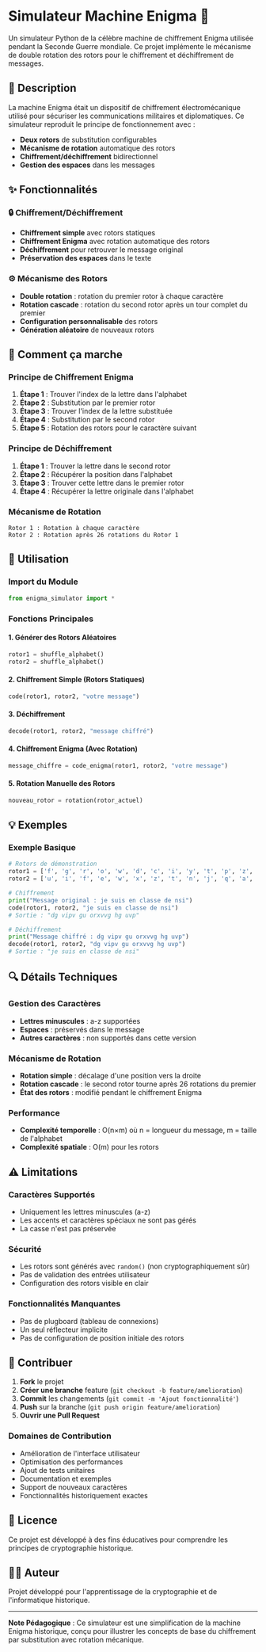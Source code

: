 # Simulateur Machine Enigma 🔐

Un simulateur Python de la célèbre machine de chiffrement Enigma utilisée pendant la Seconde Guerre mondiale. Ce projet implémente le mécanisme de double rotation des rotors pour le chiffrement et déchiffrement de messages.

## 🎯 Description

La machine Enigma était un dispositif de chiffrement électromécanique utilisé pour sécuriser les communications militaires et diplomatiques. Ce simulateur reproduit le principe de fonctionnement avec :

- **Deux rotors** de substitution configurables
- **Mécanisme de rotation** automatique des rotors
- **Chiffrement/déchiffrement** bidirectionnel
- **Gestion des espaces** dans les messages

## ✨ Fonctionnalités

### 🔒 Chiffrement/Déchiffrement
- **Chiffrement simple** avec rotors statiques
- **Chiffrement Enigma** avec rotation automatique des rotors
- **Déchiffrement** pour retrouver le message original
- **Préservation des espaces** dans le texte

### ⚙️ Mécanisme des Rotors
- **Double rotation** : rotation du premier rotor à chaque caractère
- **Rotation cascade** : rotation du second rotor après un tour complet du premier
- **Configuration personnalisable** des rotors
- **Génération aléatoire** de nouveaux rotors

## 🔧 Comment ça marche

### Principe de Chiffrement Enigma

1. **Étape 1** : Trouver l'index de la lettre dans l'alphabet
2. **Étape 2** : Substitution par le premier rotor
3. **Étape 3** : Trouver l'index de la lettre substituée
4. **Étape 4** : Substitution par le second rotor
5. **Étape 5** : Rotation des rotors pour le caractère suivant

### Principe de Déchiffrement

1. **Étape 1** : Trouver la lettre dans le second rotor
2. **Étape 2** : Récupérer la position dans l'alphabet
3. **Étape 3** : Trouver cette lettre dans le premier rotor
4. **Étape 4** : Récupérer la lettre originale dans l'alphabet

### Mécanisme de Rotation

```
Rotor 1 : Rotation à chaque caractère
Rotor 2 : Rotation après 26 rotations du Rotor 1
```

## 📖 Utilisation

### Import du Module
```python
from enigma_simulator import *
```

### Fonctions Principales

#### 1. Générer des Rotors Aléatoires
```python
rotor1 = shuffle_alphabet()
rotor2 = shuffle_alphabet()
```

#### 2. Chiffrement Simple (Rotors Statiques)
```python
code(rotor1, rotor2, "votre message")
```

#### 3. Déchiffrement
```python
decode(rotor1, rotor2, "message chiffré")
```

#### 4. Chiffrement Enigma (Avec Rotation)
```python
message_chiffre = code_enigma(rotor1, rotor2, "votre message")
```

#### 5. Rotation Manuelle des Rotors
```python
nouveau_rotor = rotation(rotor_actuel)
```

## 💡 Exemples

### Exemple Basique
```python
# Rotors de démonstration
rotor1 = ['f', 'g', 'r', 'o', 'w', 'd', 'c', 'i', 'y', 't', 'p', 'z', 'u', 'a', 'h', 'm', 'l', 'q', 's', 'j', 'b', 'x', 'k', 'n', 'v', 'e']
rotor2 = ['u', 'i', 'f', 'e', 'w', 'x', 'z', 't', 'n', 'j', 'q', 'a', 'm', 's', 'h', 'c', 'l', 'o', 'v', 'd', 'b', 'y', 'g', 'k', 'p', 'r']

# Chiffrement
print("Message original : je suis en classe de nsi")
code(rotor1, rotor2, "je suis en classe de nsi")
# Sortie : "dg vipv gu orxvvg hg uvp"

# Déchiffrement
print("Message chiffré : dg vipv gu orxvvg hg uvp")
decode(rotor1, rotor2, "dg vipv gu orxvvg hg uvp")
# Sortie : "je suis en classe de nsi"
```

## 🔍 Détails Techniques

### Gestion des Caractères
- **Lettres minuscules** : a-z supportées
- **Espaces** : préservés dans le message
- **Autres caractères** : non supportés dans cette version

### Mécanisme de Rotation
- **Rotation simple** : décalage d'une position vers la droite
- **Rotation cascade** : le second rotor tourne après 26 rotations du premier
- **État des rotors** : modifié pendant le chiffrement Enigma

### Performance
- **Complexité temporelle** : O(n×m) où n = longueur du message, m = taille de l'alphabet
- **Complexité spatiale** : O(m) pour les rotors

## ⚠️ Limitations

### Caractères Supportés
- Uniquement les lettres minuscules (a-z)
- Les accents et caractères spéciaux ne sont pas gérés
- La casse n'est pas préservée

### Sécurité
- Les rotors sont générés avec `random()` (non cryptographiquement sûr)
- Pas de validation des entrées utilisateur
- Configuration des rotors visible en clair

### Fonctionnalités Manquantes
- Pas de plugboard (tableau de connexions)
- Un seul réflecteur implicite
- Pas de configuration de position initiale des rotors

## 🤝 Contribuer

1. **Fork** le projet
2. **Créer une branche** feature (`git checkout -b feature/amelioration`)
3. **Commit** les changements (`git commit -m 'Ajout fonctionnalité'`)
4. **Push** sur la branche (`git push origin feature/amelioration`)
5. **Ouvrir une Pull Request**

### Domaines de Contribution
- Amélioration de l'interface utilisateur
- Optimisation des performances
- Ajout de tests unitaires
- Documentation et exemples
- Support de nouveaux caractères
- Fonctionnalités historiquement exactes

## 📝 Licence

Ce projet est développé à des fins éducatives pour comprendre les principes de cryptographie historique.

## 👨‍💻 Auteur

Projet développé pour l'apprentissage de la cryptographie et de l'informatique historique.

---

**Note Pédagogique** : Ce simulateur est une simplification de la machine Enigma historique, conçu pour illustrer les concepts de base du chiffrement par substitution avec rotation mécanique.
